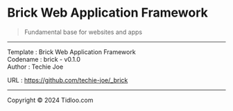 # Brick Web Application Framework
> Fundamental base for websites and apps
---

Template : Brick Web Application Framework  
Codename : brick - v0.1.0  
Author   : Techie Joe  

URL      : https://github.com/techie-joe/_brick  

---

Copyright © 2024 Tidloo.com